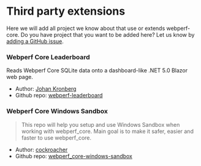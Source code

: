 # Third party extensions

Here we will add all project we know about that use  or extends webperf-core.
Do you have project that you want to be added here?
Let us know by [adding a GitHub issue](https://github.com/Webperf-se/webperf_core/issues/new/choose).

### Webperf Core Leaderboard

Reads Webperf Core SQLite data onto a dashboard-like .NET 5.0 Blazor web page.

* Author: [Johan Kronberg](https://github.com/krompaco/)
* Github repo: [webperf-leaderboard](https://github.com/krompaco/webperf-leaderboard)

### Webperf Core Windows Sandbox
> This repo will help you setup and use Windows Sandbox when working with webperf_core. Main goal is to make it safer, easier and faster to use webperf_core.

* Author: [cockroacher](https://github.com/cockroacher)
* Github repo: [webperf_core-windows-sandbox](https://github.com/cockroacher/webperf_core-windows-sandbox)